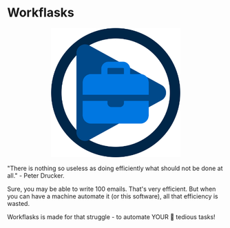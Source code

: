 # Workflasks
<p align="center">
    <img src="logo.svg" alt="Workflasks Logo" width="300"/>
</p>
"There is nothing so useless as doing efficiently what should not be done at all." - Peter Drucker.

Sure, you may be able to write 100 emails. That's very efficient. But when you can have a machine automate it (or this software), all that efficiency is wasted.

Workflasks is made for that struggle -  to automate YOUR 🫵 tedious tasks!
